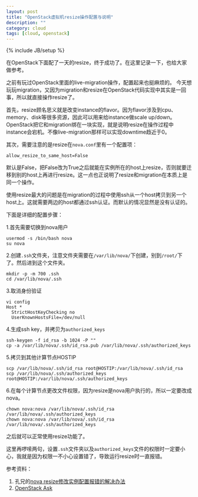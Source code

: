 ```yaml
---
layout: post
title: "OpenStack虚拟机resize操作配置与说明"
description: ""
category: cloud
tags: [cloud, openstack]
---
```

{% include JB/setup %}

在OpenStack下面配了一天的resize，终于成功了。在这里记录一下，也给大家做参考。

之前有玩过OpenStack里面的live-migration操作，配置起来也挺麻烦的。
今天想玩玩migration，又因为migration和resize在OpenStack代码实现中其实是一回事，所以就直接操作resize了。

首先，resize顾名思义就是改变instance的flavor。因为flavor涉及到cpu、memory、disk等很多资源，因此可以用来给instance做scale up/down。 OpenStack把它和migration绑在一块实现，就是说明resize在操作过程中instance会宕机。不像live-migration那样可以实现downtime趋近于0。

其次，需要注意的是resize在`nova.conf`里有一个配置项：

	allow_resize_to_same_host=False

默认是False，把False改为True之后就能在实例所在的host上resize，否则就要迁移到别的host上再进行resize。这一点也正说明了resize和migration在本质上是同一个操作。

使用resize最大的问题是在migration的过程中使用ssh从一个host拷贝到另一个host上。这就需要两边的host都通过ssh认证。而默认的情况显然是没有认证的。


下面是详细的配置步骤：

1.首先需要切换到nova用户

	usermod -s /bin/bash nova  
	su nova

2.创建`.ssh`文件夹，注意文件夹需要在`/var/lib/nova/`下创建，别到`/root/`下了。然后进到这个文件夹。

	mkdir -p -m 700 .ssh 
	cd /var/lib/nova/.ssh

3.取消身份验证

	vi config
	Host *
	  StrictHostKeyChecking no
	  UserKnownHostsFile=/dev/null
	  
4.生成ssh key，并拷贝为`authorized_keys`
	
	ssh-keygen -f id_rsa -b 1024 -P ""
	cp -a /var/lib/nova/.ssh/id_rsa.pub /var/lib/nova/.ssh/authorized_keys
	
5.拷贝到其他计算节点HOSTIP
	
	scp /var/lib/nova/.ssh/id_rsa root@HOSTIP:/var/lib/nova/.ssh/id_rsa
	scp /var/lib/nova/.ssh/authorized_keys root@HOSTIP:/var/lib/nova/.ssh/authorized_keys
	
6.在每个计算节点更改文件权限，因为resize是nova用户执行的，所以一定要改成nova。

	chown nova:nova /var/lib/nova/.ssh/id_rsa /var/lib/nova/.ssh/authorized_keys
	chown nova:nova /var/lib/nova/.ssh/id_rsa /var/lib/nova/.ssh/authorized_keys
	
之后就可以正常使用resize功能了。

这里再啰嗦两句，设置`.ssh`文件夹以及`authorized_keys`文件的权限时一定要小心，我就是因为权限一不小心设置错了，导致运行resize时一直报错。

参考资料：
1. 孔兄的[nova resize修改实例配置报错的解决办法](http://blog.csdn.net/lynn_kong/article/details/8891247)
2. [OpenStack Ask](https://ask.openstack.org/en/question/10335/ssh-resize/)